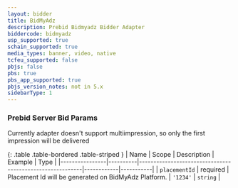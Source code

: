 ```yaml
---
layout: bidder
title: BidMyAdz
description: Prebid Bidmyadz Bidder Adapter
biddercode: bidmyadz
usp_supported: true
schain_supported: true
media_types: banner, video, native
tcfeu_supported: false
pbjs: false
pbs: true
pbs_app_supported: true
pbjs_version_notes: not in 5.x
sidebarType: 1
---
```


### Prebid Server Bid Params

Currently adapter doesn't support multiimpression, so only the first impression will be delivered

{: .table .table-bordered .table-striped }
| Name           | Scope    | Description                                              | Example    | Type      |
|----------------|----------|----------------------------------------------------------|------------|-----------|
| `placementId` | required | Placement Id will be generated on BidMyAdz Platform. | `'1234'`        | `string` |
